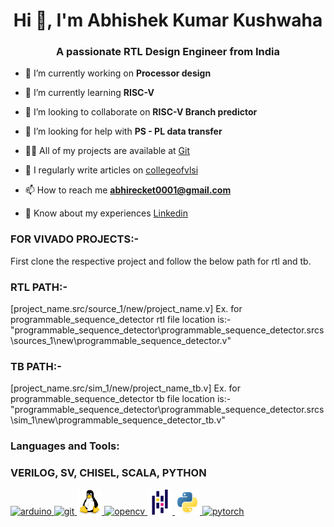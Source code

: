 <h1 align="center">Hi 👋, I'm Abhishek Kumar Kushwaha</h1>
<h3 align="center">A passionate RTL Design Engineer from India</h3>

- 🔭 I’m currently working on **Processor design**

- 🌱 I’m currently learning **RISC-V**

- 👯 I’m looking to collaborate on **RISC-V Branch predictor**

- 🤝 I’m looking for help with **PS - PL data transfer**

- 👨‍💻 All of my projects are available at [Git](https://github.com/Abhirecket)

- 📝 I regularly write articles on [collegeofvlsi](https://collegeofvlsi.com/)

- 📫 How to reach me **abhirecket0001@gmail.com**

- 📄 Know about my experiences [Linkedin](https://www.linkedin.com/in/abhishek-kumar-kushwaha-3788a4179/)

<h3 align="left">FOR VIVADO PROJECTS:-</h3> First clone the respective project and follow the below path for rtl and tb. 
<h3 align="left">RTL PATH:-</h3> [project_name.src/source_1/new/project_name.v]   Ex. for  programmable_sequence_detector rtl file location is:-"programmable_sequence_detector\programmable_sequence_detector.srcs\sources_1\new\programmable_sequence_detector.v"
<h3 align="left">TB PATH:-</h3> [project_name.src/sim_1/new/project_name_tb.v] Ex. for  programmable_sequence_detector tb file location is:-"programmable_sequence_detector\programmable_sequence_detector.srcs\sim_1\new\programmable_sequence_detector_tb.v"


<h3 align="left">Languages and Tools:</h3>
<h3 align="left"> VERILOG, SV, CHISEL, SCALA, PYTHON</h3>
<p align="left"> <a href="https://www.arduino.cc/" target="_blank" rel="noreferrer"> <img src="https://cdn.worldvectorlogo.com/logos/arduino-1.svg" alt="arduino" width="40" height="40"/> </a> <a href="https://git-scm.com/" target="_blank" rel="noreferrer"> <img src="https://www.vectorlogo.zone/logos/git-scm/git-scm-icon.svg" alt="git" width="40" height="40"/> </a> <a href="https://www.linux.org/" target="_blank" rel="noreferrer"> <img src="https://raw.githubusercontent.com/devicons/devicon/master/icons/linux/linux-original.svg" alt="linux" width="40" height="40"/> </a> <a href="https://opencv.org/" target="_blank" rel="noreferrer"> <img src="https://www.vectorlogo.zone/logos/opencv/opencv-icon.svg" alt="opencv" width="40" height="40"/> </a> <a href="https://pandas.pydata.org/" target="_blank" rel="noreferrer"> <img src="https://raw.githubusercontent.com/devicons/devicon/2ae2a900d2f041da66e950e4d48052658d850630/icons/pandas/pandas-original.svg" alt="pandas" width="40" height="40"/> </a> <a href="https://www.python.org" target="_blank" rel="noreferrer"> <img src="https://raw.githubusercontent.com/devicons/devicon/master/icons/python/python-original.svg" alt="python" width="40" height="40"/> </a> <a href="https://pytorch.org/" target="_blank" rel="noreferrer"> <img src="https://www.vectorlogo.zone/logos/pytorch/pytorch-icon.svg" alt="pytorch" width="40" height="40"/> </a> </p>
